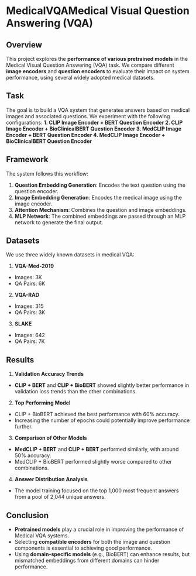 # MedicalVQAMedical Visual Question Answering (VQA)
## Overview
This project explores the **performance of various pretrained models** in the Medical Visual Question Answering (VQA) task. We compare different **image encoders** and **question encoders** to evaluate their impact on system performance, using several widely adopted medical datasets.

## Task
The goal is to build a VQA system that generates answers based on medical images and associated questions. We experiment with the following configurations:
**1. CLIP Image Encoder + BERT Question Encoder
2. CLIP Image Encoder + BioClinicalBERT Question Encoder
3. MedCLIP Image Encoder + BERT Question Encoder
4. MedCLIP Image Encoder + BioClinicalBERT Question Encoder**

## Framework
The system follows this workflow:
1. **Question Embedding Generation**: Encodes the text question using the question encoder.
2. **Image Embedding Generation**: Encodes the medical image using the image encoder.
3. **Attention Mechanism**: Combines the question and image embeddings.
4. **MLP Network**: The combined embeddings are passed through an MLP network to generate the final output.

## Datasets
We use three widely known datasets in medical VQA:
1. **VQA-Med-2019**
- Images: 3K
- QA Pairs: 6K
2. **VQA-RAD**
- Images: 315
- QA Pairs: 3K
3. **SLAKE**
- Images: 642
- QA Pairs: 7K

## Results
1. **Validation Accuracy Trends**
- **CLIP + BERT** and **CLIP + BioBERT** showed slightly better performance in validation loss trends than the other combinations.

2. **Top Performing Model**
- CLIP + BioBERT achieved the best performance with 60% accuracy.
- Increasing the number of epochs could potentially improve performance further.

3. **Comparison of Other Models**
- **MedCLIP + BERT** and **CLIP + BERT** performed similarly, with around 50% accuracy.
- MedCLIP + BioBERT performed slightly worse compared to other combinations.

4. **Answer Distribution Analysis**
- The model training focused on the top 1,000 most frequent answers from a pool of 2,044 unique answers.
  
## Conclusion
- **Pretrained models** play a crucial role in improving the performance of Medical VQA systems.
- Selecting **compatible encoders** for both the image and question components is essential to achieving good performance.
- Using **domain-specific models** (e.g., BioBERT) can enhance results, but mismatched embeddings from different domains can hinder performance.
